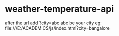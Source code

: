 # weather-temperature-api
after the url add ?city=abc
abc be your city
eg:
   file:///E:/ACADEMICS/js/index.html?city=bangalore
